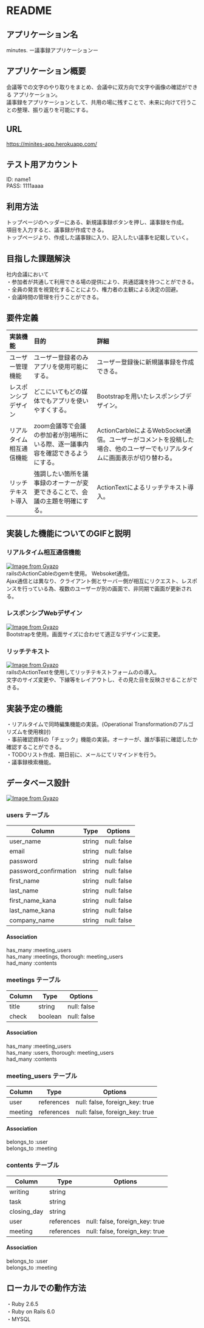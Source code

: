 # README

## アプリケーション名
minutes.
ー議事録アプリケーションー

## アプリケーション概要
会議等での文字のやり取りをまとめ、会議中に双方向で文字や画像の確認ができる
アプリケーション。  
議事録をアプリケーションとして、共用の場に残すことで、未来に向けて行うことの整理、振り返りを可能にする。

## URL
https://minites-app.herokuapp.com/

## テスト用アカウント
ID: name1  
PASS: 1111aaaa  

## 利用方法
トップページのヘッダーにある、新規議事録ボタンを押し、議事録を作成。  
項目を入力すると、議事録が作成できる。  
トップページより、作成した議事録に入り、記入したい議事を記載していく。  

## 目指した課題解決
社内会議において  
・参加者が共通して利用できる場の提供により、共通認識を持つことができる。  
・全員の発言を視覚化することにより、権力者の主観による決定の回避。  
・会議時間の管理を行うことができる。

## 要件定義

|実装機能    |目的|詳細|
|:---|:---|:---|
ユーザー管理機能|ユーザー登録者のみアプリを使用可能にする。|ユーザー登録後に新規議事録を作成できる。|
レスポンシブデザイン|どこにいてもどの媒体でもアプリを使いやすくする。|Bootstrapを用いたレスポンシブデザイン。|
リアルタイム相互通信機能|zoom会議等で会議の参加者が別場所にいる際、逐一議事内容を確認できるようにする。|ActionCarbleによるWebSocket通信。ユーザーがコメントを投稿した場合、他のユーザーでもリアルタイムに画面表示が切り替わる。|
リッチテキスト導入|強調したい箇所を議事録のオーナーが変更できることで、会議の主題を明確にする。|ActionTextによるリッチテキスト導入。|

## 実装した機能についてのGIFと説明

### リアルタイム相互通信機能
[![Image from Gyazo](https://i.gyazo.com/929be8315ba3a52ddd26b9d2da3fa2b0.gif)](https://gyazo.com/929be8315ba3a52ddd26b9d2da3fa2b0)  
railsのActionCableのgemを使用。 Websoket通信。  
Ajax通信とは異なり、クライアント側とサーバー側が相互にリクエスト、レスポンスを行っている為、複数のユーザーが別の画面で、非同期で画面が更新される。 

### レスポンシブWebデザイン
[![Image from Gyazo](https://i.gyazo.com/d25e8107916d90c71e95b8c09e3f7b19.gif)](https://gyazo.com/d25e8107916d90c71e95b8c09e3f7b19)  
Bootstrapを使用。画面サイズに合わせて適正なデザインに変更。

### リッチテキスト
[![Image from Gyazo](https://i.gyazo.com/a9e5e98339fdc7aac64fb1ba9f419a58.png)](https://gyazo.com/a9e5e98339fdc7aac64fb1ba9f419a58)  
railsのActionTextを使用してリッチテキストフォームのの導入。  
文字のサイズ変更や、下線等をレイアウトし、その見た目を反映させることができる。


## 実装予定の機能
・リアルタイムで同時編集機能の実装。(Operational Transformationのアルゴリズムを使用検討)  
・事前確認資料の「チェック」機能の実装。オーナーが、誰が事前に確認したか確認することができる。  
・TODOリスト作成、期日前に、メールにてリマインドを行う。  
・議事録検索機能。


## データベース設計

[![Image from Gyazo](https://i.gyazo.com/76e202153b57fdf4b71bebaebb556df1.png)](https://gyazo.com/76e202153b57fdf4b71bebaebb556df1)  

### users テーブル

| Column                | Type   | Options     |
| --------------------  | ------ | ----------- |
| user_name             | string | null: false |
| email                 | string | null: false |
| password              | string | null: false |
| password_confirmation | string | null: false |
| first_name            | string | null: false |
| last_name             | string | null: false |
| first_name_kana       | string | null: false |
| last_name_kana        | string | null: false |
| company_name          | string | null: false |

#### Association
has_many :meeting_users  
has_many :meetings, thorough: meeting_users  
had_many :contents

 
### meetings テーブル

| Column  | Type    | Options     |
| ------- | ------- | ----------- |
| title   | string  | null: false |
| check   | boolean | null: false |

#### Association
has_many :meeting_users  
has_many :users, thorough: meeting_users  
had_many :contents


### meeting_users テーブル

| Column    | Type       | Options                        |
| --------- | ---------- | ------------------------------ |
| user      | references | null: false, foreign_key: true |
| meeting   | references | null: false, foreign_key: true |

#### Association
belongs_to :user  
belongs_to :meeting  


### contents テーブル

| Column      | Type       | Options                        |
| ----------- | ---------- | ------------------------------ |
| writing     | string     |                                |
| task        | string     |                                |
| closing_day | string     |                                |
| user        | references | null: false, foreign_key: true |
| meeting     | references | null: false, foreign_key: true |



#### Association
belongs_to :user  
belongs_to :meeting  

## ローカルでの動作方法
・Ruby 2.6.5  
・Ruby on Rails 6.0  
・MYSQL  
